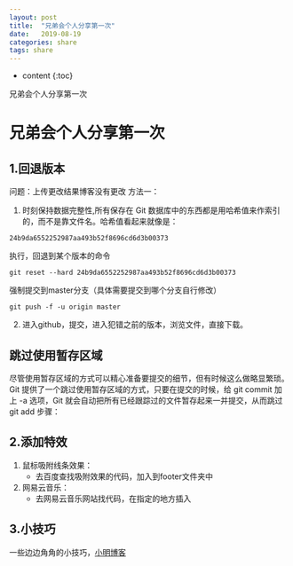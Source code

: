 ```yaml
---
layout: post
title:  "兄弟会个人分享第一次"
date:   2019-08-19
categories: share
tags: share
---
```


* content
{:toc}

兄弟会个人分享第一次








<!-- ![燕十八](http://7q5cdt.com1.z0.glb.clouddn.com/teach-girlfriend-html-18swallows.png) -->
# 兄弟会个人分享第一次
## 1.回退版本
问题：上传更改结果博客没有更改
方法一：
1. 时刻保持数据完整性,所有保存在 Git 数据库中的东西都是用哈希值来作索引的，而不是靠文件名。哈希值看起来就像是：
```
24b9da6552252987aa493b52f8696cd6d3b00373
```
执行，回退到某个版本的命令
```
git reset --hard 24b9da6552252987aa493b52f8696cd6d3b00373
```
强制提交到master分支（具体需要提交到哪个分支自行修改）
```
git push -f -u origin master
```
2. 进入github，提交，进入犯错之前的版本，浏览文件，直接下载。

## 跳过使用暂存区域
尽管使用暂存区域的方式可以精心准备要提交的细节，但有时候这么做略显繁琐。Git 提供了一个跳过使用暂存区域的方式，只要在提交的时候，给 git commit 加上 -a 选项，Git 就会自动把所有已经跟踪过的文件暂存起来一并提交，从而跳过 git add 步骤：

## 2.添加特效
1. 鼠标吸附线条效果：
    * 去百度查找吸附效果的代码，加入到footer文件夹中
2. 网易云音乐：
    * 去网易云音乐网站找代码，在指定的地方插入

## 3.小技巧
一些边边角角的小技巧，[小明博客](https://victor981221.github.io/2019/08/various-skills/)
























